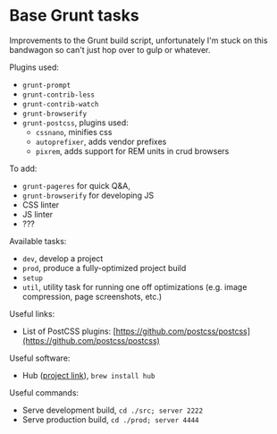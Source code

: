 Base Grunt tasks
===

Improvements to the Grunt build script, unfortunately I'm stuck on this bandwagon so can't just hop over to gulp or whatever.

Plugins used:
- `grunt-prompt`
- `grunt-contrib-less`
- `grunt-contrib-watch`
- `grunt-browserify`
- `grunt-postcss`, plugins used:
    - `cssnano`, minifies css
    - `autoprefixer`, adds vendor prefixes
    - `pixrem`, adds support for REM units in crud browsers

To add:
- `grunt-pageres` for quick Q&A,
- `grunt-browserify` for developing JS
- CSS linter
- JS linter
- ???

Available tasks:
- `dev`, develop a project
- `prod`, produce a fully-optimized project build
- `setup`
- `util`, utility task for running one off optimizations (e.g. image compression, page screenshots, etc.)

Useful links:
- List of PostCSS plugins: [https://github.com/postcss/postcss](https://github.com/postcss/postcss)

Useful software:
- Hub ([project link](https://hub.github.com/)), `brew install hub`

Useful commands:
- Serve development build, `cd ./src; server 2222`
- Serve production build, `cd ./prod; server 4444`
